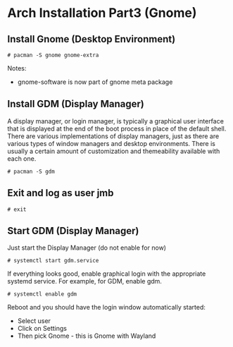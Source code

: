 # Arch Installation Part3 (Gnome)



## Install Gnome (Desktop Environment)

```
# pacman -S gnome gnome-extra 
```

Notes:
- gnome-software is now part of gnome meta package



## Install GDM (Display Manager)

A display manager, or login manager, is typically a graphical user interface that is displayed at the end of the boot process in place of the default shell. There are various implementations of display managers, just as there are various types of window managers and desktop environments. There is usually a certain amount of customization and themeability available with each one.

```
# pacman -S gdm
```


## Exit and log as user jmb

```
# exit
```


## Start GDM (Display Manager)

Just start the Display Manager (do not enable for now)

```
# systemctl start gdm.service
```

If everything looks good, enable graphical login with the appropriate systemd service. 
For example, for GDM, enable gdm.

```
# systemctl enable gdm
```

Reboot and you should have the login window automatically started:
- Select user
- Click on Settings
- Then pick Gnome - this is Gnome with Wayland











